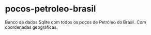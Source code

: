 # pocos-petroleo-brasil
Banco de dados Sqlite com todos os poços de Petróleo do Brasil. Com coordenadas geográficas. 
